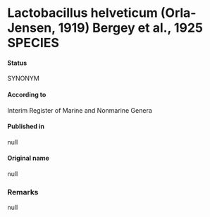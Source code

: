 # Lactobacillus helveticum (Orla-Jensen, 1919) Bergey et al., 1925 SPECIES

#### Status
SYNONYM

#### According to
Interim Register of Marine and Nonmarine Genera

#### Published in
null

#### Original name
null

### Remarks
null